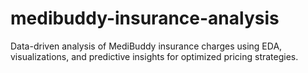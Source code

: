 # medibuddy-insurance-analysis
Data-driven analysis of MediBuddy insurance charges using EDA, visualizations, and predictive insights for optimized pricing strategies. 
